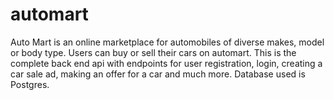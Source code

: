 # automart 
Auto Mart is an online marketplace for automobiles of diverse makes, model or body type. Users can buy or sell their cars on automart. This is the complete back end api with endpoints for user registration, login, creating a car sale ad, making an offer for a car and much more. Database used is Postgres.
